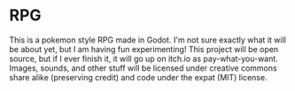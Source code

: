 # RPG

This is a pokemon style RPG made in Godot. I'm not sure exactly what it will
be about yet, but I am having fun experimenting! This project will be open 
source, but if I ever finish it, it will go up on itch.io as pay-what-you-want.
Images, sounds, and other stuff will be licensed under creative commons share 
alike (preserving credit) and code under the expat (MIT) license.
